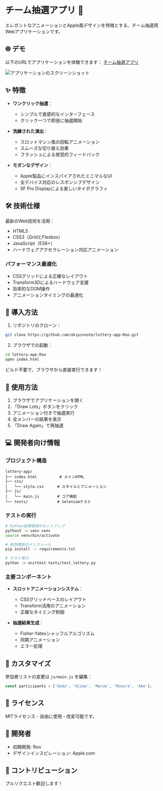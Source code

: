 # チーム抽選アプリ 🎲

エレガントなアニメーションとApple風デザインを特徴とする、チーム抽選用Webアプリケーションです。

## 🌐 デモ

以下のURLでアプリケーションを体験できます：
[チーム抽選アプリ](https://akipinnote.github.io/lottery-app-Roo/)

![アプリケーションのスクリーンショット](screenshot.png)

## ✨ 特徴

- **ワンクリック抽選**：
  - シンプルで直感的なインターフェース
  - クリック一つで即座に抽選開始

- **洗練された演出**：
  - スロットマシン風の回転アニメーション
  - スムーズな切り替え効果
  - フラッシュによる視覚的フィードバック

- **モダンなデザイン**：
  - Apple製品にインスパイアされたミニマルなUI
  - 全デバイス対応のレスポンシブデザイン
  - SF Pro Displayによる美しいタイポグラフィ

## 🛠 技術仕様

最新のWeb技術を活用：
- HTML5
- CSS3（GridとFlexbox）
- JavaScript（ES6+）
- ハードウェアアクセラレーション対応アニメーション

### パフォーマンス最適化
- CSSグリッドによる正確なレイアウト
- Transform3Dによるハードウェア支援
- 効率的なDOM操作
- アニメーションタイミングの最適化

## 🚀 導入方法

1. リポジトリのクローン：
```bash
git clone https://github.com/akipinnote/lottery-app-Roo.git
```

2. ブラウザでの起動：
```bash
cd lottery-app-Roo
open index.html
```

ビルド不要で、ブラウザから直接実行できます！

## 📱 使用方法

1. ブラウザでアプリケーションを開く
2. 「Draw Lots」ボタンをクリック
3. アニメーション付きで抽選実行
4. 全メンバーの結果を表示
5. 「Draw Again」で再抽選

## 💻 開発者向け情報

### プロジェクト構造
```
lottery-app/
├── index.html          # メインHTML
├── css/
│   └── style.css      # スタイルとアニメーション
├── js/
│   └── main.js        # コア機能
└── tests/             # Seleniumテスト
```

### テストの実行
```bash
# Python仮想環境のセットアップ
python3 -m venv venv
source venv/bin/activate

# 依存関係のインストール
pip install -r requirements.txt

# テスト実行
python -m unittest tests/test_lottery.py
```

### 主要コンポーネント

- **スロットアニメーションシステム**：
  - CSSグリッドベースのレイアウト
  - Transform活用のアニメーション
  - 正確なタイミング制御

- **抽選結果生成**：
  - Fisher-Yatesシャッフルアルゴリズム
  - 同期アニメーション
  - エラー処理

## 🔧 カスタマイズ

参加者リストの変更は `js/main.js` を編集：
```javascript
const participants = ['Ueda', 'Ojima', 'Maruo', 'Mimura', 'Abe'];
```

## 📄 ライセンス

MITライセンス - 自由に使用・改変可能です。

## 👥 開発者

- 初期開発: Roo
- デザインインスピレーション: Apple.com

## 🤝 コントリビューション

プルリクエスト歓迎します！